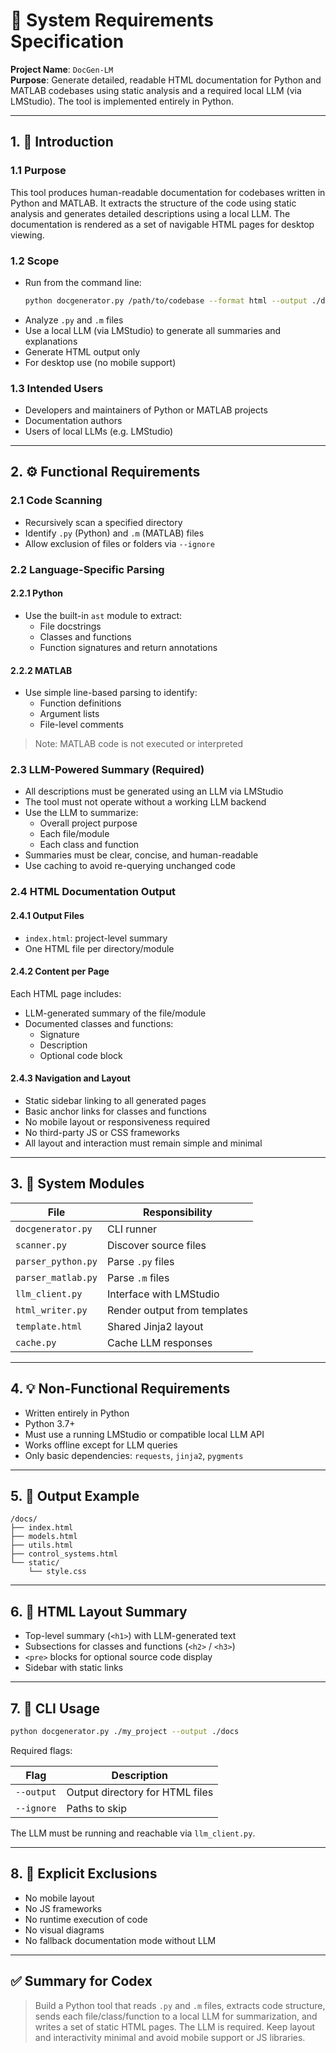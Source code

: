 # 📄 System Requirements Specification

**Project Name**: `DocGen-LM`  
**Purpose**: Generate detailed, readable HTML documentation for Python and MATLAB codebases using static analysis and a required local LLM (via LMStudio). The tool is implemented entirely in Python.

---

## 1. 📌 Introduction

### 1.1 Purpose
This tool produces human-readable documentation for codebases written in Python and MATLAB. It extracts the structure of the code using static analysis and generates detailed descriptions using a local LLM. The documentation is rendered as a set of navigable HTML pages for desktop viewing.

### 1.2 Scope
- Run from the command line:
  ```bash
  python docgenerator.py /path/to/codebase --format html --output ./docs
  ```
- Analyze `.py` and `.m` files
- Use a local LLM (via LMStudio) to generate all summaries and explanations
- Generate HTML output only
- For desktop use (no mobile support)

### 1.3 Intended Users
- Developers and maintainers of Python or MATLAB projects  
- Documentation authors  
- Users of local LLMs (e.g. LMStudio)

---

## 2. ⚙️ Functional Requirements

### 2.1 Code Scanning
- Recursively scan a specified directory
- Identify `.py` (Python) and `.m` (MATLAB) files
- Allow exclusion of files or folders via `--ignore`

### 2.2 Language-Specific Parsing

#### 2.2.1 Python
- Use the built-in `ast` module to extract:
  - File docstrings
  - Classes and functions
  - Function signatures and return annotations

#### 2.2.2 MATLAB
- Use simple line-based parsing to identify:
  - Function definitions
  - Argument lists
  - File-level comments

> Note: MATLAB code is not executed or interpreted

### 2.3 LLM-Powered Summary (Required)
- All descriptions must be generated using an LLM via LMStudio
- The tool must not operate without a working LLM backend
- Use the LLM to summarize:
  - Overall project purpose
  - Each file/module
  - Each class and function
- Summaries must be clear, concise, and human-readable
- Use caching to avoid re-querying unchanged code

### 2.4 HTML Documentation Output

#### 2.4.1 Output Files
- `index.html`: project-level summary
- One HTML file per directory/module

#### 2.4.2 Content per Page
Each HTML page includes:
- LLM-generated summary of the file/module
- Documented classes and functions:
  - Signature
  - Description
  - Optional code block

#### 2.4.3 Navigation and Layout
- Static sidebar linking to all generated pages
- Basic anchor links for classes and functions
- No mobile layout or responsiveness required
- No third-party JS or CSS frameworks
- All layout and interaction must remain simple and minimal

---

## 3. 🧱 System Modules

| File               | Responsibility                        |
|--------------------|----------------------------------------|
| `docgenerator.py`  | CLI runner                             |
| `scanner.py`       | Discover source files                  |
| `parser_python.py` | Parse `.py` files                      |
| `parser_matlab.py` | Parse `.m` files                       |
| `llm_client.py`    | Interface with LMStudio                |
| `html_writer.py`   | Render output from templates           |
| `template.html`    | Shared Jinja2 layout                   |
| `cache.py`         | Cache LLM responses                    |

---

## 4. 💡 Non-Functional Requirements

- Written entirely in Python
- Python 3.7+
- Must use a running LMStudio or compatible local LLM API
- Works offline except for LLM queries
- Only basic dependencies: `requests`, `jinja2`, `pygments`

---

## 5. 📁 Output Example

```
/docs/
├── index.html
├── models.html
├── utils.html
├── control_systems.html
└── static/
    └── style.css
```

---

## 6. 🧠 HTML Layout Summary

- Top-level summary (`<h1>`) with LLM-generated text
- Subsections for classes and functions (`<h2>` / `<h3>`)
- `<pre>` blocks for optional source code display
- Sidebar with static links

---

## 7. 🧪 CLI Usage

```bash
python docgenerator.py ./my_project --output ./docs
```

Required flags:

| Flag       | Description                      |
|------------|----------------------------------|
| `--output` | Output directory for HTML files  |
| `--ignore` | Paths to skip                    |

The LLM must be running and reachable via `llm_client.py`.

---

## 8. 🚫 Explicit Exclusions

- No mobile layout
- No JS frameworks
- No runtime execution of code
- No visual diagrams
- No fallback documentation mode without LLM

---

## ✅ Summary for Codex

> Build a Python tool that reads `.py` and `.m` files, extracts code structure, sends each file/class/function to a local LLM for summarization, and writes a set of static HTML pages. The LLM is required. Keep layout and interactivity minimal and avoid mobile support or JS libraries.
